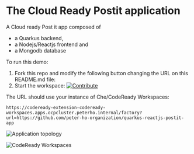 # The Cloud Ready Postit application
A Cloud ready Post it app composed of
- a Quarkus backend,
- a Nodejs/Reactjs frontend and
- a Mongodb database


To run this demo:
1. Fork this repo and modify the following button changing the URL on this README.md file:
2. Start the workspace: [![Contribute](factory-contribute.svg)](https://codeready-extension-codeready-workspaces.apps.ocpcluster.peterho.internal/factory?url=https://github.com/peter-ho-organization/quarkus-reactjs-postit-app)

The URL should use your instance of Che/CodeReady Workspaces:

```
https://codeready-extension-codeready-workspaces.apps.ocpcluster.peterho.internal/factory?url=https://github.com/peter-ho-organization/quarkus-reactjs-postit-app
```

![Application topology](topology.png "Application Topology")

![CodeReady Workspaces](codeready-workspaces-preview.png "CodeReady Workspaces")
